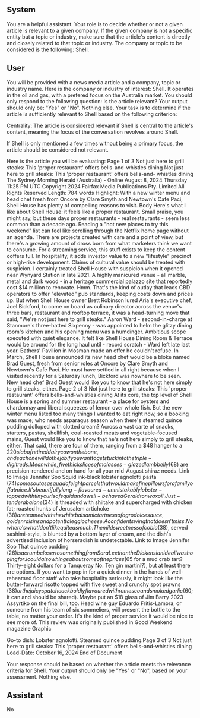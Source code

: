 ## System

You are a helpful assistant. Your role is to decide whether or not a given article is relevant to a given company. If the given company is not a specific entity but a topic or industry, make sure that the article's content is directly and closely related to that topic or industry. The company or topic to be considered is the following: Shell.

## User


You will be provided with a news media article and a company, topic or industry name. Here is the company or industry of interest: Shell. It operates in the oil and gas, with a prefered focus on the Australia market. You should only respond to the following question: Is the article relevant? Your output should only be: "Yes" or "No". Nothing else. Your task is to determine if the article is sufficiently relevant to Shell based on the following criterion:

Centrality: The article is considered relevant if Shell is central to the article's content, meaning the focus of the conversation revolves around Shell.

If Shell is only mentioned a few times without being a primary focus, the article should be considered not relevant.

Here is the article you will be evaluating: Page 1 of 3
Not just here to grill steaks: This 'proper restaurant' offers bells-and-whistles dining
Not just here to grill steaks: This 'proper restaurant' offers bells-and-
whistles dining
The Sydney Morning Herald (Australia) - Online
August 8, 2024 Thursday 11:25 PM UTC
Copyright 2024 Fairfax Media Publications Pty. Limited All Rights Reserved
Length: 784 words
Highlight: With a new winter menu and head chef fresh from Oncore by Clare Smyth and Newtown's Cafe Paci, 
Shell House has plenty of compelling reasons to visit.
Body
Here's what I like about Shell House: it feels like a proper restaurant. Small praise, you might say, but these days 
proper restaurants - real restaurants - seem less common than a decade ago. 
Reading a "hot new places to try this weekend" list can feel like scrolling through the Netflix home page without an 
agenda. There are projects created with care and a point of view, but there's a growing amount of dross born from 
what marketers think we want to consume. For a streaming service, this stuff exists to keep the content coffers full. 
In hospitality, it adds investor value to a new "lifestyle" precinct or high-rise development. Claims of cultural value 
should be treated with suspicion.
I certainly treated Shell House with suspicion when it opened near Wynyard Station in late 2021. A highly 
manicured venue - all marble, metal and dark wood - in a heritage commercial palazzo site that reportedly cost $14 
million to renovate. Hmm. That's the kind of outlay that leads CBD operators to offer "elevated" pub standards, 
keeping costs down and prices up. 
But when Shell House owner Brett Robinson lured Aria's executive chef, Joel Bickford, to come on board as 
culinary director across the venue's three bars, restaurant and rooftop terrace, it was a head-turning move that said, 
"We're not just here to grill steaks." 
Aaron Ward - second-in-charge at Stanmore's three-hatted Sixpenny - was appointed to helm the glitzy dining 
room's kitchen and his opening menu was a humdinger. Ambitious scope executed with quiet elegance.
It felt like Shell House Dining Room & Terrace would be around for the long haul until - record scratch - Ward left 
late last year. Bathers' Pavilion in Mosman made an offer he couldn't refuse. 
In March, Shell House announced its new head chef would be a bloke named Brad Guest, fresh from senior roles 
at Oncore by Clare Smyth and Newtown's Cafe Paci. He must have settled in all right because when I visited 
recently for a Saturday lunch, Bickford was nowhere to be seen.
New head chef Brad Guest would like you to know that he's not here simply to grill steaks, either.
Page 2 of 3
Not just here to grill steaks: This 'proper restaurant' offers bells-and-whistles dining
At its core, the top level of Shell House is a spring and summer restaurant - a place for oysters and chardonnay 
and liberal squeezes of lemon over whole fish. But the new winter menu listed too many things I wanted to eat right 
now, so a booking was made; who needs asparagus season when there's steamed quince pudding dolloped with 
clotted cream?
Across a vast carte of snacks, starters, pastas, shellfish, coal-roasted meats and vegetable-focused mains, Guest 
would like you to know that he's not here simply to grill steaks, either. That said, there are four of them, ranging 
from a $48 hanger to a $220 slab of retired dairy cow on the bone, and each one will do the job if you want to get 
stuck into the triple-digit reds. 
Meanwhile, five thick slices of molasses-glazed lamb belly ($68) are precision-rendered and on hand for all your 
mid-August shiraz needs. 
Link to Image
Jennifer Soo
Squid ink-black lobster agnolotti pasta ($74) comes out as a squad of eight parcels that would make fine pillows for 
a family of fat mice. It's beautifully long-flavoured - unmistakably lobster - topped with tiny curls of squid and a well-
behaved Geraldton wax oil. 
Just-tender abalone ($34) is threaded with shiitake and supercharged with chicken fat; roasted hunks of Jerusalem 
artichoke ($38) are teamed with the white balsamic tartness of agrodolce sauce, golden raisins and potent taleggio 
cheese. A confident swing that doesn't miss.
Now here's what I don't like quite as much. The mild sweetness of cobia ($38), served sashimi-style, is blunted by a 
bottom layer of cream, and the dish's advertised inclusion of horseradish is undetectable. 
Link to Image
Jennifer Soo
That quince pudding ($26) is a crumb closer to something from Sara Lee than the Dickensian ideal I was hoping for. 
I could also whinge about some of the prices ($65 for a mud crab tart? Thirty-eight dollars for a Tanqueray No. Ten 
gin martini?), but at least there are options.
If you want to pop in for a quick dinner in the hands of well-rehearsed floor staff who take hospitality seriously, it 
might look like the butter-forward risotto topped with five sweet and crunchy spot prawns ($38) or the juicy 
spatchcock boldly flavoured with romesco and smoked garlic ($60; it can and should be shared). 
Maybe put an $18 glass of Jim Barry 2023 Assyrtiko on the final bill, too. Head wine guy Eduardo Fritis-Lamora, or 
someone from his team of six sommeliers, will present the bottle to the table, no matter your order. It's the kind of 
proper service it would be nice to see more of.
This review was originally published in Good Weekend magazine
Graphic
 
Go-to dish: Lobster agnolotti.
Steamed quince pudding.Page 3 of 3
Not just here to grill steaks: This 'proper restaurant' offers bells-and-whistles dining
Load-Date: October 16, 2024
End of Document

Your response should be based on whether the article meets the relevance criteria for Shell.
Your output should only be "Yes" or "No", based on your assessment. Nothing else.
            

## Assistant

No

